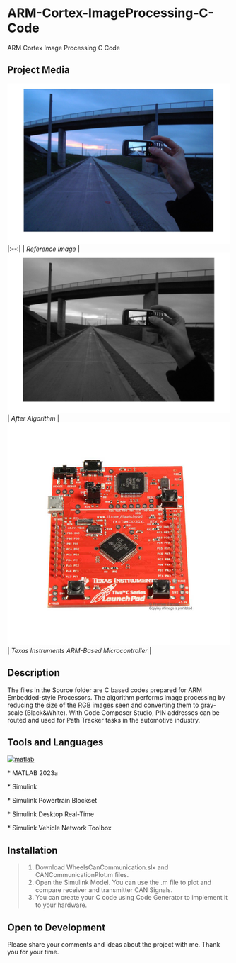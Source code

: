 # ARM-Cortex-ImageProcessing-C-Code
ARM Cortex Image Processing C Code

## Project Media
![Dxxxxx](https://github.com/omerfaruktekin13/ARM-Cortex-ImageProcessing-C-Code/blob/main/Media/reference_image.jpg "Deneme ")
|:--:|
| *Reference Image* |
![Dxxxxx](https://github.com/omerfaruktekin13/ARM-Cortex-ImageProcessing-C-Code/blob/main/Media/after_algorithm.jpg "Deneme ")
| *After Algorithm* |
![Dxxxxx](https://github.com/omerfaruktekin13/ARM-Cortex-ImageProcessing-C-Code/blob/main/Media/ArmCortex.jpg "Deneme ")
| *Texas Instruments ARM-Based Microcontroller* |

## Description
The files in the Source folder are C based codes prepared for ARM Embedded-style Processors. The algorithm performs image processing by reducing the size of the RGB images seen and converting them to gray-scale (Black&White). With Code Composer Studio, PIN addresses can be routed and used for Path Tracker tasks in the automotive industry.

## Tools and Languages
<a href="https://www.mathworks.com/" target="_blank" rel="noreferrer"> <img src="https://upload.wikimedia.org/wikipedia/commons/2/21/Matlab_Logo.png" alt="matlab" width="40" height="40"/> </a>
<p> * MATLAB 2023a </p>
<p> * Simulink </p>
<p> * Simulink Powertrain Blockset </p>
<p> * Simulink Desktop Real-Time </p>
<p> * Simulink Vehicle Network Toolbox </p>

## Installation
> 1. Download WheelsCanCommunication.slx and CANCommunicationPlot.m files.
> 2. Open the Simulink Model. You can use the .m file to plot and compare receiver and transmitter CAN Signals.
> 3. You can create your C code using Code Generator to implement it to your hardware.

## Open to Development
Please share your comments and ideas about the project with me. Thank you for your time.
